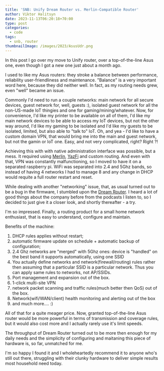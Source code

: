 ```yaml
---
title: 'SNB: Unify Dream Router vs. Merlin-Compatible Router'
author: Viktor Halitsyn
date: 2023-11-13T06:20:18+70:00
type: post
categories:
  - code
tags:
  - snb, router
thumbnailImage: /images/2023/AsusUdr.png
---
```


In this post I go over my move to Unify router, over a top-of-the-line Asus one, even though I got a new one just about a month ago.

I used to like my Asus routers: they stroke a balance between performance, reliability user-friendliness and maintenance. "Balance" is a very important word here, because they did neither well. In fact, as my routing needs grew, even "well" became an issue.

Commonly I'd need to run a couple networks: main network for all secure devices, guest network for, well, guests :), isolated guest network for all the non-US-made IoT thingies and one for gaming/mining/whatever. Now, for convenience, I'd like my printer to be available on all of them, I'd like my main network devices to be able to access my IoT devices, but not the other way around, I'd like my gaming to be isolated and I'd like my guests to be isolated, limited, but also able to "talk to" IoT. Oh, and yea - I'd like to have a custom domain VPN, that would bring me into the main and guest network, but not the gamin or IoT one. 
Easy, and not very complicated, right? Right ?!

Achieving this with with native administration interface was possible, but a mess. It required using [Merlin][1], [YazFi][2] and custom routing. And even with that, VPN was constantly malfunctioning, so I moved to have it on a separated raspberry pi. WiFi was separated into 2.4 and 5Ghz bands, so instead of having 4 networks I had to manage 8 and any change in DHCP would requite a full router restart and reset.

While dealing with another "networking" issue, that, as usual turned out to be a bug in the firmware, I stumbled upon the [Dream Router][3]. I heard a lot of good things about the company before from the podcasts I listen to, so I decided to just give it a closer look, and shortly thereafter - a try.

I'm so impressed. Finally, a routing product for a small home network enthusiast, that is easy to understand, configure and maintain.

Benefits of the machine:

1. DHCP rules applies without restart;
2. automatic firmware update on schedule + automatic backup of configuration;
3. 2.4 Ghz networks are "merged" with 5Ghz ones: device is "handled" on the best band it supports automatically, using one SSID
4. You actually define networks and network(firewall/routing) rules rather then assuming that a particular SSID is a particular network. Thus you can apply same rules to networks, not AP/SSIDs.
5. Port management and expansion out of the box.
6. 1-click multi-site VPN
7. network packet scanning and traffic rules(much better then QoS) out of the box.
8. Network(wifi/WAN/client) health monitoring and alerting out of the box
9. and much more.... :)

All of that for a quite meager price.
Now, granted top-of-the-line Asus router would be more powerful in terms of transmission and coverage rules, but it would also cost more and I actually rarely use it's limit speeds.

The throughput of Dream Router turned out to be more then enough for my daily needs and the simplicity of configuring and maitaning this piece of hardware is, so far, unmatched for me.

I'm so happy I found it and I wholeheartedly recommend it to anyone who's still out there, struggling with their clunky hardware to deliver simple results most household need today.

 [1]: https://www.asuswrt-merlin.net
 [2]: https://github.com/jackyaz/YazFi
 [3]: https://store.ui.com/us/en/products/udr